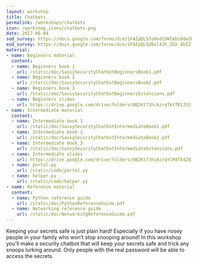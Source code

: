 ```yaml
---
layout: workshop
title: Chatbots
permalink: /workshops/chatbots
icon: /workshop_icons/chatbots.png
date: 2017-06-04
sod_survey: https://docs.google.com/forms/d/e/1FAIpQLSfo8odCbWlKbi0dw3hdzvgR3ZUlm4DcQ3PQKknWhlH6lI6TqQ/viewform
eod_survey: https://docs.google.com/forms/d/e/1FAIpQLSdBvl4Jh_2GX_8hIZlSOoewnwyPN30L1SlHPwPgNhobH9-q2g/viewform
material:
- name: Beginners material
  content:
  - name: Beginners book 1
    url: /static/doc/SassySecurityChatbotBeginnersBook1.pdf
  - name: Beginners book 2
    url: /static/doc/SassySecurityChatbotBeginnersBook2.pdf
  - name: Beginners book 3
    url: /static/doc/SassySecurityChatbotBeginnersExtensions.pdf
  - name: Beginners slides
    url: https://drive.google.com/drive/folders/0B2Kt73hcAirqTktTR1J5S1ZLM00?usp=sharing
- name: Intermediate material
  content:
  - name: Intermediate book 1
    url: /static/doc/SassySecurityChatbotIntermediateBook1.pdf
  - name: Intermediate book 2
    url: /static/doc/SassySecurityChatbotIntermediateBook2.pdf
  - name: Intermediate book 3
    url: /static/doc/SassySecurityChatbotIntermediateExtensions.pdf
  - name: Intermediate slides
    url: https://drive.google.com/drive/folders/0B2Kt73hcAirqYlM4TE42Q3N0eGM?usp=sharing
  - name: portal.py
    url: /static/code/portal.py
  - name: helper.py
    url: /static/code/helper.py
- name: Reference material
  content:
  - name: Python reference guide
    url: /static/doc/PythonReferenceGuide.pdf
  - name: Networking reference guide
    url: /static/doc/NetworkingReferenceGuide.pdf
---
```


Keeping your secrets safe is just plain hard! Especially if you have nosey people in your family who won’t stop snooping around!
In this workshop you'll make a security chatbot that will keep your secrets safe and trick any snoops lurking around. Only people with the real password will be able to access the secrets.
